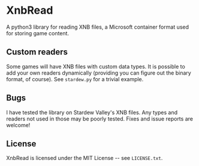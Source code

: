 # XnbRead

A python3 library for reading XNB files, a Microsoft container format used for
storing game content.

## Custom readers

Some games will have XNB files with custom data types. It is possible to add
your own readers dynamically (providing you can figure out the binary format,
of course). See `stardew.py` for a trivial example.

## Bugs

I have tested the library on Stardew Valley's XNB files. Any types and readers
not used in those may be poorly tested. Fixes and issue reports are welcome!

## License

XnbRead is licensed under the MIT License -- see `LICENSE.txt`.
